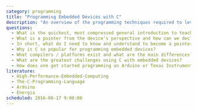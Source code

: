 ```yaml
---
category: programming
title: "Programming Embedded Devices with C"
description: "An overview of the programming techniques required to leverage embedded devices using the C programming language."
questions:
  - What is the quickest, most compressed general introduction to teach a beginner the most important concepts of the language?
  - What is a pointer from the device's perspective and how can we declare / work with a pointer?
  - In short, what do I need to know and understand to become a pointer expert?
  - Why is C so popular for programming embedded devices?
  - What compilers / platforms exist and what are the main differences?
  - What are the greatest challenges using C with embedded devices?
  - How does one get started programming an Arduino or Texas Instruments device using the Arduino or Energia platform?
literature:
  - High-Performance-Embedded-Computing
  - The-C-Programming-Language
  - Arduino
  - Energia
scheduled: 2016-08-17 9:00:00
---
```

